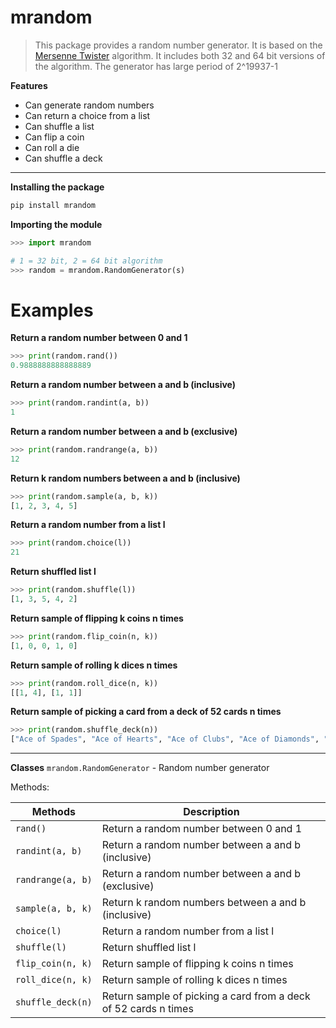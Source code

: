 # mrandom
> This package provides a random number generator.
> It is based on the [Mersenne Twister](http://en.wikipedia.org/wiki/Mersenne_Twister) algorithm.
> It includes both 32 and 64 bit versions of the algorithm.
> The generator has large period of 2^19937-1 




**Features**
* Can generate random numbers
* Can return a choice from a list
* Can shuffle a list
* Can flip a coin
* Can roll a die
* Can shuffle a deck
---

**Installing the package**

``` bash
pip install mrandom
```

**Importing the module**

``` python
>>> import mrandom

# 1 = 32 bit, 2 = 64 bit algorithm
>>> random = mrandom.RandomGenerator(s)
```

# Examples

**Return a random number between 0 and 1**
``` python
>>> print(random.rand())
0.9888888888888889
```

**Return a random number between a and b (inclusive)**
``` python
>>> print(random.randint(a, b))
1
```

**Return a random number between a and b (exclusive)**
``` python
>>> print(random.randrange(a, b))
12
```

**Return k random numbers between a and b (inclusive)**
``` python
>>> print(random.sample(a, b, k))
[1, 2, 3, 4, 5]
```

**Return a random number from a list l**
``` python
>>> print(random.choice(l))
21
```

**Return shuffled list l**
``` python
>>> print(random.shuffle(l))
[1, 3, 5, 4, 2]
```

**Return sample of flipping k coins n times**
``` python
>>> print(random.flip_coin(n, k))
[1, 0, 0, 1, 0]
```

**Return sample of rolling k dices n times**
``` python
>>> print(random.roll_dice(n, k))
[[1, 4], [1, 1]]
```

**Return sample of picking a card from a deck of 52 cards n times**
``` python
>>> print(random.shuffle_deck(n))
["Ace of Spades", "Ace of Hearts", "Ace of Clubs", "Ace of Diamonds", "Ace of Clubs"]
```
---

**Classes**
`mrandom.RandomGenerator` - Random number generator

Methods:

| Methods | Description |
| --- | --- |
| `rand()` | Return a random number between 0 and 1 |
| `randint(a, b)` | Return a random number between a and b (inclusive) |
| `randrange(a, b)` | Return a random number between a and b (exclusive) |
| `sample(a, b, k)` | Return k random numbers between a and b (inclusive) |
| `choice(l)` | Return a random number from a list l |
| `shuffle(l)` | Return shuffled list l |
| `flip_coin(n, k)` | Return sample of flipping k coins n times |
| `roll_dice(n, k)` | Return sample of rolling k dices n times |
| `shuffle_deck(n)` | Return sample of picking a card from a deck of 52 cards n times |